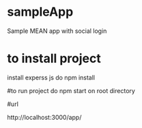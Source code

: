 # sampleApp
Sample MEAN app with social login



# to install project
install experss js 
do npm install


#to run project
do npm start on root directory

#url

http://localhost:3000/app/
